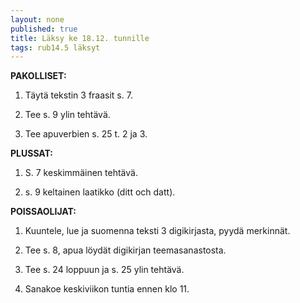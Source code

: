 ```yaml
---
layout: none
published: true
title: Läksy ke 18.12. tunnille
tags: rub14.5 läksyt
---
```

**PAKOLLISET:**

1. Täytä tekstin 3 fraasit s. 7.

2. Tee s. 9 ylin tehtävä.

3. Tee apuverbien s. 25 t. 2 ja 3.

**PLUSSAT:**

1. S. 7 keskimmäinen tehtävä.

2. s. 9 keltainen laatikko (ditt och datt).

**POISSAOLIJAT:**

1. Kuuntele, lue ja suomenna teksti 3 digikirjasta, pyydä merkinnät.

2. Tee s. 8, apua löydät digikirjan teemasanastosta.

3. Tee s. 24 loppuun ja s. 25 ylin tehtävä.

4. Sanakoe keskiviikon tuntia ennen klo 11.